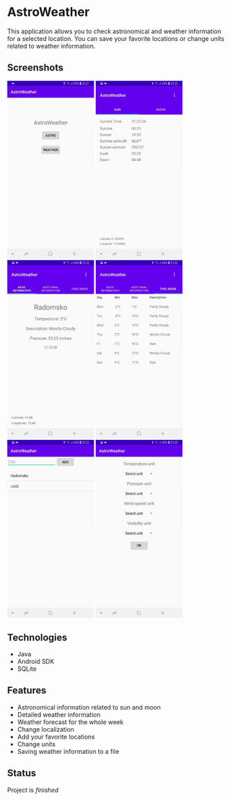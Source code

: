 # AstroWeather
This application allows you to check astronomical and weather information for a selected location. You can save your favorite locations or change units related to weather information.

## Screenshots
<img src="./img/menu.jpg" width="200"> <img src="./img/astronomical_information.jpg" width="200"> <img src="./img/weather_information.jpg" width="200"> <img src="./img/weather_forecast_for_week.jpg" width="200"> <img src="./img/favorite_locations.jpg" width="200"> <img src="./img/change_units.jpg" width="200">

## Technologies
* Java
* Android SDK
* SQLite

## Features
* Astronomical information related to sun and moon
* Detailed weather information
* Weather forecast for the whole week
* Change localization
* Add your favorite locations
* Change units
* Saving weather information to a file

## Status
Project is _finished_
